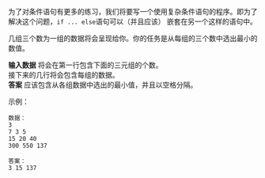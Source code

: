 为了对条件语句有更多的练习，我们将要写一个使用复杂条件语句的程序。即为了解决这个问题，`if ... else`语句可以（并且应该）
嵌套在另一个这样的语句中。    

几组三个数为一组的数据将会呈现给你。你的任务是从每组的三个数中选出最小的数值。  

**输入数据** 将会在第一行包含下面的三元组的个数。  
接下来的几行将会包含每组的数据。   
**答案** 应该包含从各组数据中选出的最小值，并且以空格分隔。      

示例：   

    数据：
    3
    7 3 5
    15 20 40
    300 550 137
    
    答案：
    3 15 137
